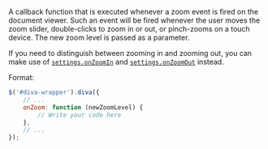 A callback function that is executed whenever a zoom event is fired on the
document viewer. Such an event will be fired whenever the user moves the zoom
slider, double-clicks to zoom in or out, or pinch-zooms on a touch device. The
new zoom level is passed as a parameter.

If you need to distinguish between zooming in and zooming out, you can make use
of [`settings.onZoomIn`](#onZoomIn) and [`settings.onZoomOut`](#onZoomOut)
instead.

Format:

```javascript
$('#diva-wrapper').diva({
    // ...
    onZoom: function (newZoomLevel) {
        // Write your code here
    },
    // ...
});
```
